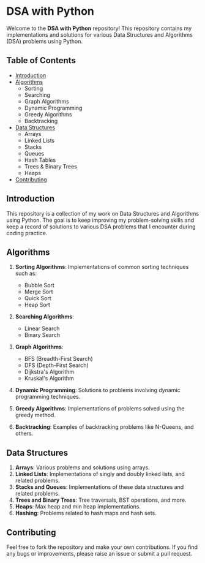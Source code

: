 # DSA with Python

Welcome to the **DSA with Python** repository! This repository contains my implementations and solutions for various Data Structures and Algorithms (DSA) problems using Python.

## Table of Contents

- [Introduction](#introduction)
- [Algorithms](#algorithms)
  - Sorting
  - Searching
  - Graph Algorithms
  - Dynamic Programming
  - Greedy Algorithms
  - Backtracking
- [Data Structures](#data-structures)
  - Arrays
  - Linked Lists
  - Stacks
  - Queues
  - Hash Tables
  - Trees & Binary Trees
  - Heaps
- [Contributing](#contributing)

## Introduction

This repository is a collection of my work on Data Structures and Algorithms using Python. The goal is to keep improving my problem-solving skills and keep a record of solutions to various DSA problems that I encounter during coding practice.

## Algorithms

1. **Sorting Algorithms**: Implementations of common sorting techniques such as:
   - Bubble Sort
   - Merge Sort
   - Quick Sort
   - Heap Sort

2. **Searching Algorithms**:
   - Linear Search
   - Binary Search

3. **Graph Algorithms**:
   - BFS (Breadth-First Search)
   - DFS (Depth-First Search)
   - Dijkstra's Algorithm
   - Kruskal's Algorithm

4. **Dynamic Programming**: Solutions to problems involving dynamic programming techniques.

5. **Greedy Algorithms**: Implementations of problems solved using the greedy method.

6. **Backtracking**: Examples of backtracking problems like N-Queens, and others.

## Data Structures

1. **Arrays**: Various problems and solutions using arrays.
2. **Linked Lists**: Implementations of singly and doubly linked lists, and related problems.
3. **Stacks and Queues**: Implementations of these data structures and related problems.
4. **Trees and Binary Trees**: Tree traversals, BST operations, and more.
5. **Heaps**: Max heap and min heap implementations.
6. **Hashing**: Problems related to hash maps and hash sets.

## Contributing

Feel free to fork the repository and make your own contributions. If you find any bugs or improvements, please raise an issue or submit a pull request.
